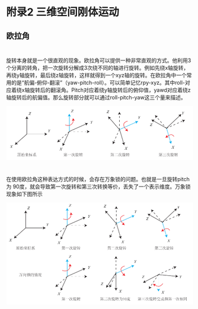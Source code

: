 # 附录2 三维空间刚体运动

##  欧拉角

$$\quad$$ 旋转本身就是一个很直观的现象。欧拉角可以提供一种非常直观的方式。他利用3个分离的转角，把一次旋转分解成3次绕不同的轴进行旋转。例如先绕x轴旋转，再绕y轴旋转，最后绕z轴旋转，这样就得到一个xyz轴的旋转。在欧拉角中一个常用的是“航偏-俯仰-翻滚”（yaw-pitch-roll）。可以简单记忆rpy-xyz。其中roll-对应着绕x轴旋转后的翻滚角。Pitch对应着绕y轴旋转后的俯仰值，yawd对应着绕z轴旋转后的航偏值。那么旋转部分就可以通过roll-pitch-yaw这三个量来描述。

![](/pics/image022.png)

$$\quad$$在使用欧拉角这种表达方式的时候，会存在万象锁的问题。也就是一旦旋转pitch为
90度，就会导致第一次旋转和第三次转换等价，丢失了一个表示维度。万象锁现象如下图所示

![](/pics/image024.png)


